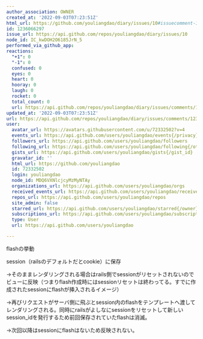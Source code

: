 ```yaml
---
author_association: OWNER
created_at: '2022-09-03T07:23:51Z'
html_url: https://github.com/youliangdao/diary/issues/10#issuecomment-1236066297
id: 1236066297
issue_url: https://api.github.com/repos/youliangdao/diary/issues/10
node_id: IC_kwDOH2O6185JrN_5
performed_via_github_app: 
reactions:
  "+1": 0
  "-1": 0
  confused: 0
  eyes: 0
  heart: 0
  hooray: 0
  laugh: 0
  rocket: 0
  total_count: 0
  url: https://api.github.com/repos/youliangdao/diary/issues/comments/1236066297/reactions
updated_at: '2022-09-03T07:23:51Z'
url: https://api.github.com/repos/youliangdao/diary/issues/comments/1236066297
user:
  avatar_url: https://avatars.githubusercontent.com/u/72332502?v=4
  events_url: https://api.github.com/users/youliangdao/events{/privacy}
  followers_url: https://api.github.com/users/youliangdao/followers
  following_url: https://api.github.com/users/youliangdao/following{/other_user}
  gists_url: https://api.github.com/users/youliangdao/gists{/gist_id}
  gravatar_id: ''
  html_url: https://github.com/youliangdao
  id: 72332502
  login: youliangdao
  node_id: MDQ6VXNlcjcyMzMyNTAy
  organizations_url: https://api.github.com/users/youliangdao/orgs
  received_events_url: https://api.github.com/users/youliangdao/received_events
  repos_url: https://api.github.com/users/youliangdao/repos
  site_admin: false
  starred_url: https://api.github.com/users/youliangdao/starred{/owner}{/repo}
  subscriptions_url: https://api.github.com/users/youliangdao/subscriptions
  type: User
  url: https://api.github.com/users/youliangdao

---
```

flashの挙動

session（railsのデフォルトだとcookie）に保存

→そのままレンダリングされる場合はrails側でsessionがリセットされないのでビューに反映（つまりflash作成時にはsessionリセットは終わってる。すでに作成されたsessionにflashが挿入されるイメージ）

→再びリクエストがサーバ側に飛ぶとsession内のflashをテンプレートへ渡してレンダリングされる。同時にrailsがよしなにsessionをリセットして新しいsession_idを発行するため前回保存されていたflashは消滅。

→次回以降はsessionにflashはないため反映されない。
